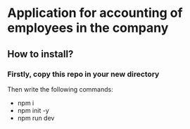 # Application for accounting of employees in the company
## How to install?
### Firstly, copy this repo in your new directory
Then write the following commands:
* npm i
* npm init -y
* npm run dev
